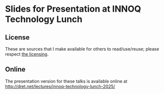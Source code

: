 # Slides for Presentation at INNOQ Technology Lunch


## License

These are sources that I make available for others to read/use/reuse; please respect [the licensing](../LICENSE).


## Online

The presentation version for these talks is available online at http://dret.net/lectures/innoq-technology-lunch-2025/
